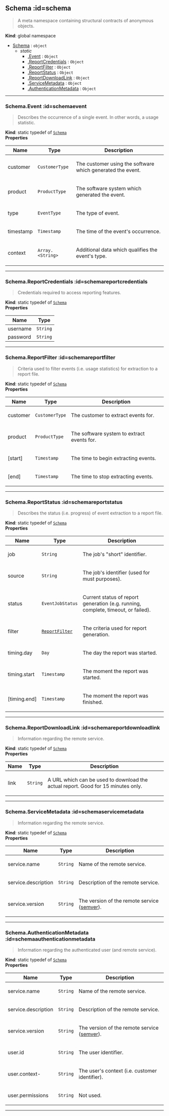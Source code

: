 ## Schema :id=schema
> A meta namespace containing structural contracts of anonymous objects.

**Kind**: global namespace  

* [Schema](#Schema) : <code>object</code>
    * _static_
        * [.Event](#SchemaEvent) : <code>Object</code>
        * [.ReportCredentials](#SchemaReportCredentials) : <code>Object</code>
        * [.ReportFilter](#SchemaReportFilter) : <code>Object</code>
        * [.ReportStatus](#SchemaReportStatus) : <code>Object</code>
        * [.ReportDownloadLink](#SchemaReportDownloadLink) : <code>Object</code>
        * [.ServiceMetadata](#SchemaServiceMetadata) : <code>Object</code>
        * [.AuthenticationMetadata](#SchemaAuthenticationMetadata) : <code>Object</code>


* * *

### Schema.Event :id=schemaevent
> Describes the occurrence of a single event. In other words, a usage statistic.

**Kind**: static typedef of [<code>Schema</code>](#Schema)  
**Properties**

| Name | Type | Description |
| --- | --- | --- |
| customer | <code>CustomerType</code> | <p>The customer using the software which generated the event.</p> |
| product | <code>ProductType</code> | <p>The software system which generated the event.</p> |
| type | <code>EventType</code> | <p>The type of event.</p> |
| timestamp | <code>Timestamp</code> | <p>The time of the event's occurrence.</p> |
| context | <code>Array.&lt;String&gt;</code> | <p>Additional data which qualifies the event's type.</p> |


* * *

### Schema.ReportCredentials :id=schemareportcredentials
> Credentials required to access reporting features.

**Kind**: static typedef of [<code>Schema</code>](#Schema)  
**Properties**

| Name | Type |
| --- | --- |
| username | <code>String</code> | 
| password | <code>String</code> | 


* * *

### Schema.ReportFilter :id=schemareportfilter
> Criteria used to filter events (i.e. usage statistics) for extraction to a
> report file.

**Kind**: static typedef of [<code>Schema</code>](#Schema)  
**Properties**

| Name | Type | Description |
| --- | --- | --- |
| customer | <code>CustomerType</code> | <p>The customer to extract events for.</p> |
| product | <code>ProductType</code> | <p>The software system to extract events for.</p> |
| [start] | <code>Timestamp</code> | <p>The time to begin extracting events.</p> |
| [end] | <code>Timestamp</code> | <p>The time to stop extracting events.</p> |


* * *

### Schema.ReportStatus :id=schemareportstatus
> Describes the status (i.e. progress) of event extraction to a report file.

**Kind**: static typedef of [<code>Schema</code>](#Schema)  
**Properties**

| Name | Type | Description |
| --- | --- | --- |
| job | <code>String</code> | <p>The job's &quot;short&quot; identifier.</p> |
| source | <code>String</code> | <p>The job's identifier (used for must purposes).</p> |
| status | <code>EventJobStatus</code> | <p>Current status of report generation (e.g. running, complete, timeout, or failed).</p> |
| filter | [<code>ReportFilter</code>](#SchemaReportFilter) | <p>The criteria used for report generation.</p> |
| timing.day | <code>Day</code> | <p>The day the report was started.</p> |
| timing.start | <code>Timestamp</code> | <p>The moment the report was started.</p> |
| [timing.end] | <code>Timestamp</code> | <p>The moment the report was finished.</p> |


* * *

### Schema.ReportDownloadLink :id=schemareportdownloadlink
> Information regarding the remote service.

**Kind**: static typedef of [<code>Schema</code>](#Schema)  
**Properties**

| Name | Type | Description |
| --- | --- | --- |
| link | <code>String</code> | <p>A URL which can be used to download the actual report. Good for 15 minutes only.</p> |


* * *

### Schema.ServiceMetadata :id=schemaservicemetadata
> Information regarding the remote service.

**Kind**: static typedef of [<code>Schema</code>](#Schema)  
**Properties**

| Name | Type | Description |
| --- | --- | --- |
| service.name | <code>String</code> | <p>Name of the remote service.</p> |
| service.description | <code>String</code> | <p>Description of the remote service.</p> |
| service.version | <code>String</code> | <p>The version of the remote service (<a href="https://semver.org/">semver</a>).</p> |


* * *

### Schema.AuthenticationMetadata :id=schemaauthenticationmetadata
> Information regarding the authenticated user (and remote service).

**Kind**: static typedef of [<code>Schema</code>](#Schema)  
**Properties**

| Name | Type | Description |
| --- | --- | --- |
| service.name | <code>String</code> | <p>Name of the remote service.</p> |
| service.description | <code>String</code> | <p>Description of the remote service.</p> |
| service.version | <code>String</code> | <p>The version of the remote service (<a href="https://semver.org/">semver</a>).</p> |
| user.id | <code>String</code> | <p>The user identifier.</p> |
| user.context- | <code>String</code> | <p>The user's context (i.e. customer identifier).</p> |
| user.permissions | <code>String</code> | <p>Not used.</p> |


* * *


